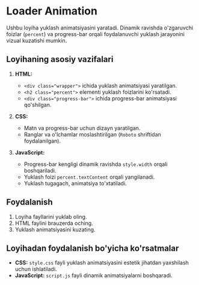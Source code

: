 # Loader Animation

Ushbu loyiha yuklash animatsiyasini yaratadi. Dinamik ravishda o'zgaruvchi foizlar (`percent`) va progress-bar orqali foydalanuvchi yuklash jarayonini vizual kuzatishi mumkin.

## Loyihaning asosiy vazifalari

1. **HTML:**
   - `<div class="wrapper">` ichida yuklash animatsiyasi yaratilgan.
   - `<h2 class="percent">` elementi yuklash foizlarini ko'rsatadi.
   - `<div class="progress-bar">` ichida progress-bar animatsiyasi qo'shilgan.

2. **CSS:**
   - Matn va progress-bar uchun dizayn yaratilgan.
   - Ranglar va o'lchamlar moslashtirilgan (`Roboto` shriftidan foydalanilgan).

3. **JavaScript:**
   - Progress-bar kengligi dinamik ravishda `style.width` orqali boshqariladi.
   - Yuklash foizi `percent.textContent` orqali yangilanadi.
   - Yuklash tugagach, animatsiya to'xtatiladi.

## Foydalanish

1. Loyiha fayllarini yuklab oling.
2. HTML faylini brauzerda oching.
3. Yuklash animatsiyasini kuzating.

## Loyihadan foydalanish bo'yicha ko'rsatmalar

- **CSS:** `style.css` fayli yuklash animatsiyasini estetik jihatdan yaxshilash uchun ishlatiladi.
- **JavaScript:** `script.js` fayli dinamik animatsiyalarni boshqaradi.
